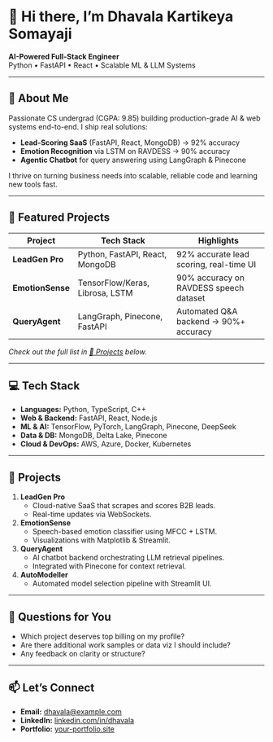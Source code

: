 # 👋 Hi there, I’m Dhavala Kartikeya Somayaji  
**AI-Powered Full-Stack Engineer**  
Python • FastAPI • React • Scalable ML & LLM Systems  

---

## 🔭 About Me  
Passionate CS undergrad (CGPA: 9.85) building production-grade AI & web systems end-to-end. I ship real solutions:  
- **Lead-Scoring SaaS** (FastAPI, React, MongoDB) → 92% accuracy  
- **Emotion Recognition** via LSTM on RAVDESS → 90% accuracy  
- **Agentic Chatbot** for query answering using LangGraph & Pinecone  

I thrive on turning business needs into scalable, reliable code and learning new tools fast.  

---

## 🚀 Featured Projects  

| Project                              | Tech Stack                              | Highlights                                 |
| ------------------------------------ | --------------------------------------- | ------------------------------------------ |
| **LeadGen Pro**                      | Python, FastAPI, React, MongoDB         | 92% accurate lead scoring, real-time UI   |
| **EmotionSense**                     | TensorFlow/Keras, Librosa, LSTM         | 90% accuracy on RAVDESS speech dataset     |
| **QueryAgent**                       | LangGraph, Pinecone, FastAPI            | Automated Q&A backend → 90%+ accuracy      |

_Check out the full list in [📂 Projects](#projects) below._

---

## 💻 Tech Stack  
- **Languages:** Python, TypeScript, C++  
- **Web & Backend:** FastAPI, React, Node.js  
- **ML & AI:** TensorFlow, PyTorch, LangGraph, Pinecone, DeepSeek  
- **Data & DB:** MongoDB, Delta Lake, Pinecone  
- **Cloud & DevOps:** AWS, Azure, Docker, Kubernetes  

---

## 📂 Projects  
1. **LeadGen Pro**  
   - Cloud-native SaaS that scrapes and scores B2B leads.  
   - Real-time updates via WebSockets.  
2. **EmotionSense**  
   - Speech-based emotion classifier using MFCC + LSTM.  
   - Visualizations with Matplotlib & Streamlit.  
3. **QueryAgent**  
   - AI chatbot backend orchestrating LLM retrieval pipelines.  
   - Integrated with Pinecone for context retrieval.  
4. **AutoModeller**  
   - Automated model selection pipeline with Streamlit UI.  

---

## 🤔 Questions for You  
- Which project deserves top billing on my profile?  
- Are there additional work samples or data viz I should include?  
- Any feedback on clarity or structure?  

---

## 📫 Let’s Connect  
- **Email:** dhavala@example.com  
- **LinkedIn:** [linkedin.com/in/dhavala](https://linkedin.com/in/dhavala)  
- **Portfolio:** [your-portfolio.site](https://your-portfolio.site)  

